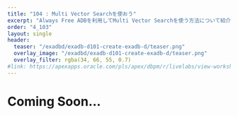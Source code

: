 ```yaml
---
title: "104 : Multi Vector Searchを使おう"
excerpt: "Always Free ADBを利用してMulti Vector Searchを使う方法について紹介します。"
order: "4_103"
layout: single
header:
  teaser: "/exadbd/exadb-d101-create-exadb-d/teaser.png"
  overlay_image: "/exadbd/exadb-d101-create-exadb-d/teaser.png"
  overlay_filter: rgba(34, 66, 55, 0.7)
#link: https://apexapps.oracle.com/pls/apex/dbpm/r/livelabs/view-workshop?wid=797
---
```


<a id="anchor0"></a>

# Coming Soon...